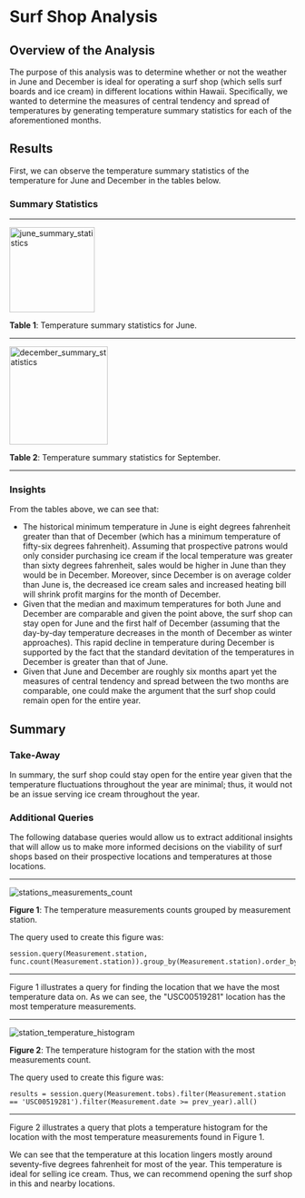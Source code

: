 # Surf Shop Analysis

## Overview of the Analysis
The purpose of this analysis was to determine whether or not the weather in June and December is ideal for operating a surf shop (which sells surf boards and ice cream) in different locations within Hawaii. Specifically, we wanted to determine the measures of central tendency and spread of temperatures by generating temperature summary statistics for each of the aforementioned months.

## Results
First, we can observe the temperature summary statistics of the temperature for June and December in the tables below.

### Summary Statistics
_____

<img width="150" alt="june_summary_statistics" src="https://user-images.githubusercontent.com/80941606/192936315-07b2c8a2-df6c-4018-bcc9-7f7060700b68.png">

**Table 1**: Temperature summary statistics for June.

_____

<img width="173" alt="december_summary_statistics" src="https://user-images.githubusercontent.com/80941606/192936339-1c452a8f-043b-4d2c-bd7a-5027fe13962a.png">

**Table 2**: Temperature summary statistics for September.

_____

### Insights

From the tables above, we can see that:
* The historical minimum temperature in June is eight degrees fahrenheit greater than that of December (which has a minimum temperature of fifty-six degrees fahrenheit). Assuming that prospective patrons would only consider purchasing ice cream if the local temperature was greater than sixty degrees fahrenheit, sales would be higher in June than they would be in December. Moreover, since December is on average colder than June is, the decreased ice cream sales and increased heating bill will shrink profit margins for the month of December.
* Given that the median and maximum temperatures for both June and December are comparable and given the point above, the surf shop can stay open for June and the first half of December (assuming that the day-by-day temperature decreases in the month of December as winter approaches). This rapid decline in temperature during December is supported by the fact that the standard devitation of the temperatures in December is greater than that of June.
* Given that June and December are roughly six months apart yet the measures of central tendency and spread between the two months are comparable, one could make the argument that the surf shop could remain open for the entire year.

## Summary

### Take-Away
In summary, the surf shop could stay open for the entire year given that the temperature fluctuations throughout the year are minimal; thus, it would not be an issue serving ice cream throughout the year.

### Additional Queries
The following database queries would allow us to extract additional insights that will allow us to make more informed decisions on the viability of surf shops based on their prospective locations and temperatures at those locations.

_____

![stations_measurements_count](https://user-images.githubusercontent.com/80941606/193129043-ae5d9348-1fb3-404f-9662-d84aec70957f.png)

**Figure 1**: The temperature measurements counts grouped by measurement station.

The query used to create this figure was:
```
session.query(Measurement.station, func.count(Measurement.station)).group_by(Measurement.station).order_by(func.count(Measurement.station).desc()).all()
```
_____

Figure 1 illustrates a query for finding the location that we have the most temperature data on. As we can see, the "USC00519281" location has the most temperature measurements.

_____

![station_temperature_histogram](https://user-images.githubusercontent.com/80941606/193129061-43955b7d-82bf-4e51-94e4-b4685008d9da.png)

**Figure 2**: The temperature histogram for the station with the most measurements count.

The query used to create this figure was:
```
results = session.query(Measurement.tobs).filter(Measurement.station == 'USC00519281').filter(Measurement.date >= prev_year).all()
```
_____

Figure 2 illustrates a query that plots a temperature histogram for the location with the most temperature measurements found in Figure 1. 

We can see that the temperature at this location lingers mostly around seventy-five degrees fahrenheit for most of the year. This temperature is ideal for selling ice cream. Thus, we can recommend opening the surf shop in this and nearby locations.
